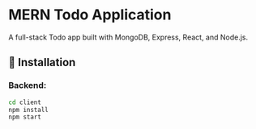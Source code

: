 # MERN Todo Application

A full-stack Todo app built with MongoDB, Express, React, and Node.js.

## 🔧 Installation

### Backend:
```bash
cd client
npm install
npm start
